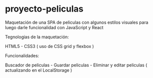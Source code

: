# proyecto-peliculas
Maquetación de una SPA de peliculas con algunos estilos visuales para luego darle funcionalidad con JavaScript y React


Tegnologias de la maquetación:

HTML5 - CSS3 ( uso de CSS grid y flexbox )

Funcionalidades:

Buscador de  peliculas - Guardar peliculas - Eliminar y editar peliculas ( actualizando en el LocalStorage )
